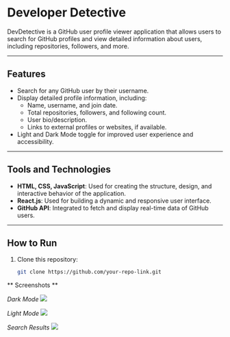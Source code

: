 # Developer Detective  

DevDetective is a GitHub user profile viewer application that allows users to search for GitHub profiles and view detailed information about users, including repositories, followers, and more.  

---

## Features  

- Search for any GitHub user by their username.  
- Display detailed profile information, including:  
  - Name, username, and join date.  
  - Total repositories, followers, and following count.  
  - User bio/description.  
  - Links to external profiles or websites, if available.  
- Light and Dark Mode toggle for improved user experience and accessibility.  

---

## Tools and Technologies  

- **HTML, CSS, JavaScript**: Used for creating the structure, design, and interactive behavior of the application.  
- **React.js**: Used for building a dynamic and responsive user interface.  
- **GitHub API**: Integrated to fetch and display real-time data of GitHub users.  

---

## How to Run  

1. Clone this repository:  
   ```bash  
   git clone https://github.com/your-repo-link.git  


** Screenshots **

*Dark Mode*
<img src="./assets/screenshot/defalt.png">

*Light Mode*
<img src="./assets/screenshot/default-light-mode.png">

*Search Results*
<img src="./assets/screenshot/search-results.png">